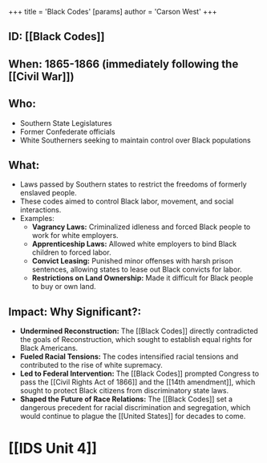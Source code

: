 +++
 title = 'Black Codes'
[params]
	author = 'Carson West'
+++
## ID: [[Black Codes]] 
## When: 1865-1866 (immediately following the [[Civil War]])

## Who: 
* Southern State Legislatures 
* Former Confederate officials
* White Southerners seeking to maintain control over Black populations

## What: 
* Laws passed by Southern states to restrict the freedoms of formerly enslaved people.
* These codes aimed to control Black labor, movement, and social interactions.
* Examples:
    * **Vagrancy Laws:**  Criminalized idleness and forced Black people to work for white employers.
    * **Apprenticeship Laws:** Allowed white employers to bind Black children to forced labor.
    * **Convict Leasing:** Punished minor offenses with harsh prison sentences, allowing states to lease out Black convicts for labor.
    * **Restrictions on Land Ownership:** Made it difficult for Black people to buy or own land.

## Impact: Why Significant?: 
* **Undermined Reconstruction:** The [[Black Codes]] directly contradicted the goals of Reconstruction, which sought to establish equal rights for Black Americans.
* **Fueled Racial Tensions:** The codes intensified racial tensions and contributed to the rise of white supremacy.
* **Led to Federal Intervention:** The [[Black Codes]] prompted Congress to pass the [[Civil Rights Act of 1866]] and the [[14th amendment]], which sought to protect Black citizens from discriminatory state laws.
* **Shaped the Future of Race Relations:** The [[Black Codes]] set a dangerous precedent for racial discrimination and segregation, which would continue to plague the [[United States]] for decades to come. 

# [[IDS Unit 4]]